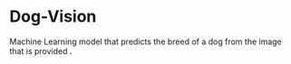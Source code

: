 # Dog-Vision
Machine Learning model that predicts the breed of a dog from the image that is provided .
